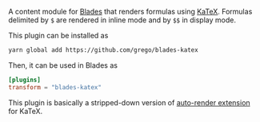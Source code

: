 A content module for [Blades](https://getblades.org) that renders formulas
using [KaTeX](https://katex.org).
Formulas delimited by `$` are rendered in inline mode and by `$$` in display mode.

This plugin can be installed as
```bash
yarn global add https://github.com/grego/blades-katex
```

Then, it can be used in Blades as
```toml
[plugins]
transform = "blades-katex"
```

This plugin is basically a stripped-down version of
[auto-render extension](https://katex.org/docs/autorender.html) for KaTeX.

